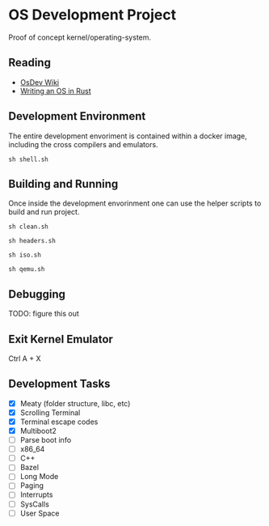 # OS Development Project

Proof of concept kernel/operating-system.

## Reading

- [OsDev Wiki](https://wiki.osdev.org/)
- [Writing an OS in Rust](https://os.phil-opp.com/first-edition/)

## Development Environment

The entire development envoriment is contained within a docker image, including the cross compilers and emulators.

`sh shell.sh`

## Building and Running

Once inside the development envorinment one can use the helper scripts to build and run project.

`sh clean.sh`

`sh headers.sh`

`sh iso.sh`

`sh qemu.sh`

## Debugging

TODO: figure this out

## Exit Kernel Emulator

Ctrl A + X

## Development Tasks

- [x] Meaty (folder structure, libc, etc)
- [x] Scrolling Terminal
- [x] Terminal escape codes
- [x] Multiboot2
- [ ] Parse boot info
- [ ] x86_64
- [ ] C++
- [ ] Bazel
- [ ] Long Mode
- [ ] Paging
- [ ] Interrupts
- [ ] SysCalls
- [ ] User Space
